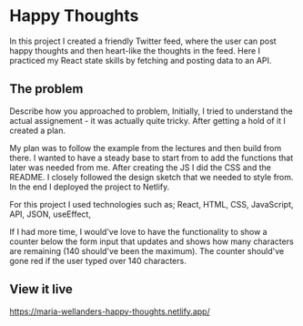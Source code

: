 # Happy Thoughts

In this project I created a friendly Twitter feed, where the user can post happy thoughts and then heart-like the thoughts in the feed. Here I practiced my React state skills by fetching and posting data to an API.

## The problem

Describe how you approached to problem,
Initially, I tried to understand the actual assignement - it was actually quite tricky. After getting a hold of it I created a plan.

My plan was to follow the example from the lectures and then build from there. I wanted to have a steady base to start from to add the functions that later was needed from me. After creating the JS I did the CSS and the README. I closely followed the design sketch that we needed to style from. In the end I deployed the project to Netlify.

For this project I used technologies such as; React, HTML, CSS, JavaScript, API, JSON, useEffect, 

If I had more time, I would've love to have the functionality to show a counter below the form input that updates and shows how many characters are remaining (140 should've been the maximum). The counter should've gone red if the user typed over 140 characters.

## View it live

https://maria-wellanders-happy-thoughts.netlify.app/
